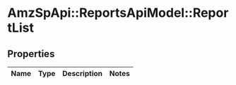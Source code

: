 # AmzSpApi::ReportsApiModel::ReportList

## Properties
Name | Type | Description | Notes
------------ | ------------- | ------------- | -------------


